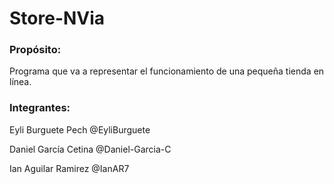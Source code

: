# Store-NVia

### Propósito:
Programa que va a representar el funcionamiento de una pequeña tienda en línea.

### Integrantes:
 Eyli Burguete Pech   @EyliBurguete
 
 Daniel García Cetina @Daniel-Garcia-C
 
 Ian Aguilar Ramirez  @IanAR7
